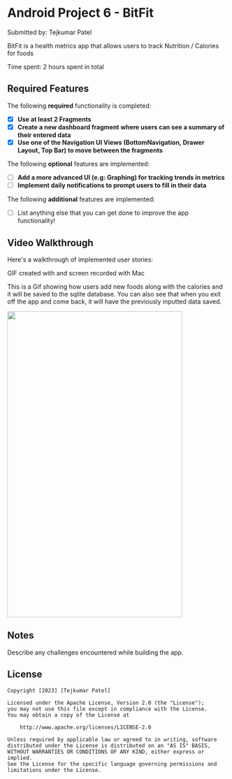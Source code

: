 # Android Project 6 - BitFit

Submitted by: Tejkumar Patel

BitFit is a health metrics app that allows users to track Nutrition / Calories for foods

Time spent: 2 hours spent in total

## Required Features

The following **required** functionality is completed:

- [x] **Use at least 2 Fragments**
- [x] **Create a new dashboard fragment where users can see a summary of their entered data**
- [x] **Use one of the Navigation UI Views (BottomNavigation, Drawer Layout, Top Bar) to move between the fragments**

The following **optional** features are implemented:

- [ ] **Add a more advanced UI (e.g: Graphing) for tracking trends in metrics**
- [ ] **Implement daily notifications to prompt users to fill in their data**

The following **additional** features are implemented:

- [ ] List anything else that you can get done to improve the app functionality!

## Video Walkthrough

Here's a walkthrough of implemented user stories:


GIF created with [](https://www.onlineconverter.com/video-to-gif) and screen recorded with Mac

This is a Gif showing how users add new foods along with the calories and it will be saved to the sqlite database. You can also see that when you exit off the app and come back, it will have the previously inputted data saved.

<img src="https://github.com/tpatel29/BitFit-P2/blob/main/demo.gif" width="400" height="700"/>

## Notes

Describe any challenges encountered while building the app.

## License

    Copyright [2023] [Tejkumar Patel]

    Licensed under the Apache License, Version 2.0 (the "License");
    you may not use this file except in compliance with the License.
    You may obtain a copy of the License at

        http://www.apache.org/licenses/LICENSE-2.0

    Unless required by applicable law or agreed to in writing, software
    distributed under the License is distributed on an "AS IS" BASIS,
    WITHOUT WARRANTIES OR CONDITIONS OF ANY KIND, either express or implied.
    See the License for the specific language governing permissions and
    limitations under the License.
